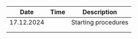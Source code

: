 | Date       | Time | Description         |
| ---------- | ---- | ------------------- |
| 17.12.2024 |      | Starting procedures |
|            |      |                     |
|            |      |                     |
